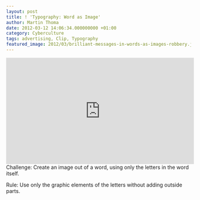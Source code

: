 ```yaml
---
layout: post
title: ! 'Typography: Word as Image'
author: Martin Thoma
date: 2012-03-12 14:06:34.000000000 +01:00
category: Cyberculture
tags: advertising, Clip, Typography
featured_image: 2012/03/brilliant-messages-in-words-as-images-robbery.jpg
---
```

<iframe width="512" height="290" src="http://www.youtube.com/embed/J59n8FsoRLE" frameborder="0" allowfullscreen></iframe>
Challenge: Create an image out of a word, using only the letters in the word itself.

Rule: Use only the graphic elements of the letters without adding outside parts.
